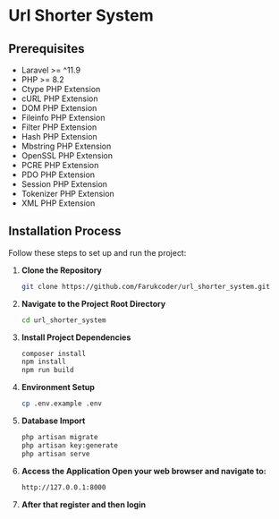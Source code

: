 # Url Shorter System

## Prerequisites
-   Laravel >= ^11.9
-   PHP >= 8.2
-   Ctype PHP Extension
-   cURL PHP Extension
-   DOM PHP Extension
-   Fileinfo PHP Extension
-   Filter PHP Extension
-   Hash PHP Extension
-   Mbstring PHP Extension
-   OpenSSL PHP Extension
-   PCRE PHP Extension
-   PDO PHP Extension
-   Session PHP Extension
-   Tokenizer PHP Extension
-   XML PHP Extension

## Installation Process

Follow these steps to set up and run the project:

1. **Clone the Repository**

    ```bash
    git clone https://github.com/Farukcoder/url_shorter_system.git

    ```

2. **Navigate to the Project Root Directory**

    ```bash
    cd url_shorter_system

    ```

3. **Install Project Dependencies**

    ```bash
    composer install
    npm install
    npm run build
    ```

4. **Environment Setup**

    ```bash
    cp .env.example .env

    ```

5. **Database Import**

    ```bash
    php artisan migrate
    php artisan key:generate
    php artisan serve
    ```

6. **Access the Application Open your web browser and navigate to:**
    ```bash
    http://127.0.0.1:8000
    ```
7. **After that register and then login**
